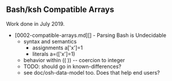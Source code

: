 Bash/ksh Compatible Arrays
--------------------------

Work done in July 2019.

- [0002-compatible-arrays.md][] - Parsing Bash is Undecidable
  - syntax and semantics
    - assignments a['x']=1
    - literals a=(['x']=1)  
  - behavior within (( )) -- coercion to integer
  - TODO: should go in known-differences?
  - see doc/osh-data-model too.  Does that help end users?



